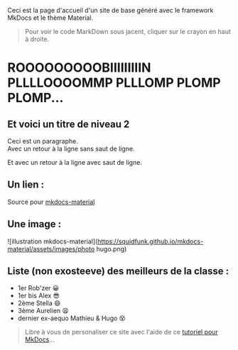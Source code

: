 Ceci est la page d'accueil d'un site de base généré avec le framework MkDocs et le thème Material.

> Pour voir le code MarkDown sous jacent, cliquer sur le crayon en haut à droite.

# ROOOOOOOOOBIIIIIIIIIN PLLLLOOOOMMP PLLLOMP PLOMP PLOMP...
## Et voici un titre de niveau 2
Ceci est un paragraphe.  
Avec un retour à la ligne sans saut de ligne.

Et avec un retour à la ligne avec saut de ligne.

## Un lien :
Source pour [mkdocs-material](https://squidfunk.github.io/mkdocs-material/)

## Une image :
![illustration mkdocs-material](https://squidfunk.github.io/mkdocs-material/assets/images/photo hugo.png)

## Liste (non exosteeve) des meilleurs de la classe :
- 1er Rob'zer 😀
- 1er bis Alex 😎
- 2ème Stella 😄
- 3ème Aurelien 😫
- dernier ex-aequo Mathieu & Hugo 😵

> Libre à vous de personaliser ce site avec l'aide de ce [tutoriel pour MkDocs](https://github.com/ericECmorlaix/adn-Tutoriel_site_web)...

